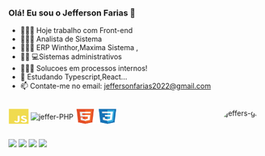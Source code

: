 ### Olá! Eu sou o Jefferson Farias 👋

- 👨🏻‍💻 Hoje trabalho com Front-end 
- 👨🏻‍💻 Analista de Sistema  
- 👨🏻‍💻 ERP Winthor,Maxima Sistema ,
- 👨🏻‍ 💻Sistemas administrativos 
- 👨🏻‍💻 Solucoes em processos internos!
- 📘 Estudando Typescript,React...
- 📫 Contate-me no email: jeffersonfarias2022@gmail.com

<div style="display: inline_block"><br>
  <img align="center" alt="jeffer-Js" height="30" width="40" src="https://raw.githubusercontent.com/devicons/devicon/master/icons/javascript/javascript-plain.svg">
  <img align="center" alt="jeffer-PHP" height="30" width="40" src="https://cdn.jsdelivr.net/gh/devicons/devicon/icons/php/php-original.svg">
  <img align="center" alt="jeffer-HTML" height="30" width="40" src="https://raw.githubusercontent.com/devicons/devicon/master/icons/html5/html5-original.svg">
  <img align="center" alt="jeffer-CSS" height="30" width="40" src="https://raw.githubusercontent.com/devicons/devicon/master/icons/css3/css3-original.svg">
  <img align="right" alt="jeffers-gifs" height="150" style="border-radius:50px;" src="https://i.imgur.com/A5BwCuM.gif">
</div>

##
 
<div> 
  <a href="https://instagram.com/jeffin_farias" target="_blank"><img src="https://img.shields.io/badge/-Instagram-%23E4405F?style=for-the-badge&logo=instagram&logoColor=white" target="_blank"></a>
  <a href = "jeffersonfarias2022@gmail.com"><img src="https://img.shields.io/badge/-Gmail-%23333?style=for-the-badge&logo=gmail&logoColor=white" target="_blank"></a>
  <a href="https://www.linkedin.com/in/jefferson-farias-88007a192/" target="_blank"><img src="https://img.shields.io/badge/-LinkedIn-%230077B5?style=for-the-badge&logo=linkedin&logoColor=white" target="_blank"></a> 
<a href="https://web.whatsapp.com/" target="_blank"><img src="https://img.shields.io/badge/WhatsApp-25D366?style=for-the-badge&logo=whatsapp&logoColor=white" target="_blank"></a> 
  
</div>
